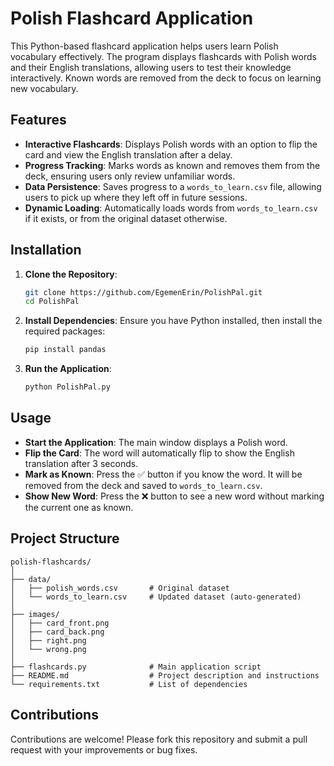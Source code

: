 
# Polish Flashcard Application

This Python-based flashcard application helps users learn Polish vocabulary effectively. The program displays flashcards with Polish words and their English translations, allowing users to test their knowledge interactively. Known words are removed from the deck to focus on learning new vocabulary.

## Features

- **Interactive Flashcards**: Displays Polish words with an option to flip the card and view the English translation after a delay.
- **Progress Tracking**: Marks words as known and removes them from the deck, ensuring users only review unfamiliar words.
- **Data Persistence**: Saves progress to a `words_to_learn.csv` file, allowing users to pick up where they left off in future sessions.
- **Dynamic Loading**: Automatically loads words from `words_to_learn.csv` if it exists, or from the original dataset otherwise.

## Installation

1. **Clone the Repository**:
   ```bash
   git clone https://github.com/EgemenErin/PolishPal.git
   cd PolishPal
   ```

2. **Install Dependencies**:
   Ensure you have Python installed, then install the required packages:
   ```bash
   pip install pandas
   ```

3. **Run the Application**:
   ```bash
   python PolishPal.py
   ```

## Usage

- **Start the Application**: The main window displays a Polish word.
- **Flip the Card**: The word will automatically flip to show the English translation after 3 seconds.
- **Mark as Known**: Press the ✅ button if you know the word. It will be removed from the deck and saved to `words_to_learn.csv`.
- **Show New Word**: Press the ❌ button to see a new word without marking the current one as known.

## Project Structure

```plaintext
polish-flashcards/
│
├── data/
│   ├── polish_words.csv       # Original dataset
│   └── words_to_learn.csv     # Updated dataset (auto-generated)
│
├── images/
│   ├── card_front.png
│   ├── card_back.png
│   ├── right.png
│   └── wrong.png
│
├── flashcards.py              # Main application script
├── README.md                  # Project description and instructions
└── requirements.txt           # List of dependencies
```

## Contributions

Contributions are welcome! Please fork this repository and submit a pull request with your improvements or bug fixes.
